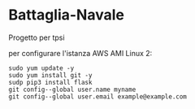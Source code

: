 # Battaglia-Navale
Progetto per tpsi

per configurare l'istanza AWS AMI Linux 2:
```
sudo yum update -y
sudo yum install git -y
sudp pip3 install flask 
git config--global user.name myname
git config--global user.email example@example.com
